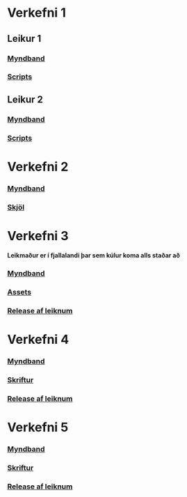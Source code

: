 # Verkefni 1

## Leikur 1
### [Myndband](https://www.youtube.com/watch?v=Zkgcusc8ED4)
### [Scripts](https://github.com/hedinn1/Leikjaforritun1/tree/main/Verkefni1a%20Scripts)

## Leikur 2
### [Myndband](https://youtu.be/TlSODX9HWnU)
### [Scripts](https://github.com/hedinn1/Leikjaforritun1/tree/main/Verkefni1b%20Scripts)

# Verkefni 2

### [Myndband](https://www.youtube.com/watch?v=Q72WvuWAets)
### [Skjöl](https://github.com/hedinn1/Leikjaforritun1/tree/main/Verkefni2)

# Verkefni 3

#### Leikmaður er í fjallalandi þar sem kúlur koma alls staðar að
### [Myndband](https://www.youtube.com/watch?v=28kaxbJD368)
### [Assets](https://github.com/hedinn1/Leikjaforritun1/tree/main/Assets)
### [Release af leiknum](https://github.com/hedinn1/Leikjaforritun1/blob/main/Assets/verkefni3.exe)

# Verkefni 4

### [Myndband](https://www.youtube.com/watch?v=I1UTS2CG2PQ)
### [Skriftur](https://github.com/hedinn1/Leikjaforritun1/tree/main/Verkefni4/scripts)
### [Release af leiknum](https://github.com/hedinn1/Leikjaforritun1/blob/main/Verkefni4/verke4.exe)

# Verkefni 5

### [Myndband](https://www.youtube.com/watch?v=Hr4mKKgycaw)
### [Skriftur](https://github.com/hedinn1/Leikjaforritun1/tree/main/verkefni5-scripts)
### [Release af leiknum](https://github.com/hedinn1/Leikjaforritun1/blob/main/verk5.exe)


